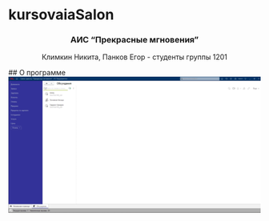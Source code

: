 # kursovaiaSalon
<h3 align="center">АИС “Прекрасные мгновения”</h3>
 <p align="center">
   Климкин Никита, Панков Егор - студенты группы 1201 </p>
## О программе
<a name="about-program"></a>

<img src="pictures/image.png" alt="Главное окно"/>


